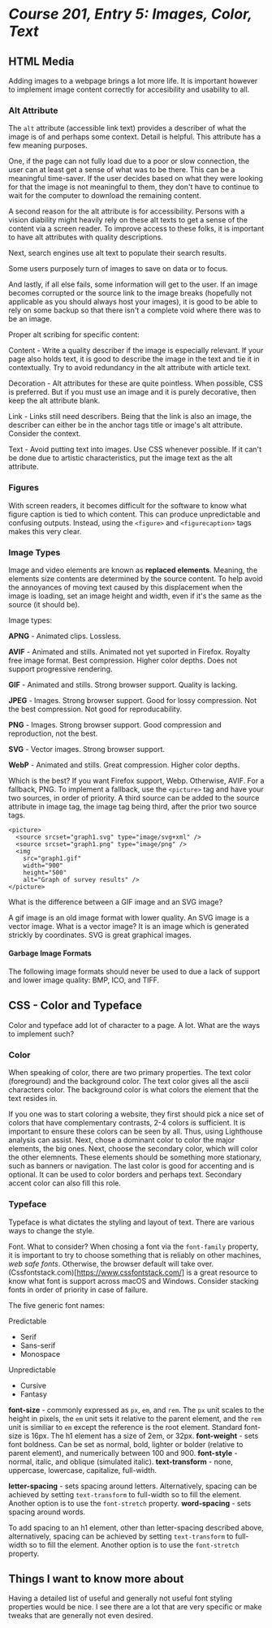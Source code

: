 # *Course 201, Entry 5: Images, Color, Text*

## HTML Media

Adding images to a webpage brings a lot more life. It is important however to implement image content correctly for accesibility and usability to all.

### Alt Attribute

The `alt` attribute (accessible link text) provides a describer of what the image is of and perhaps some context. Detail is helpful. This attribute has a few meaning purposes.

One, if the page can not fully load due to a poor or slow connection, the user can at least get a sense of what was to be there. This can be a meaningful time-saver. If the user decides based on what they were looking for that the image is not meaningful to them, they don't have to continue to wait for the computer to download the remaining content.

A second reason for the alt attribute is for accessibility. Persons with a vision diability might heavily rely on these alt texts to get a sense of the content via a screen reader. To improve access to these folks, it is important to have alt attributes with quality descriptions.

Next, search engines use alt text to populate their search results.

Some users purposely turn of images to save on data or to focus.

And lastly, if all else fails, some information will get to the user. If an image becomes corrupted or the source link to the image breaks (hopefully not applicable as you should always host your images), it is good to be able to rely on some backup so that there isn't a complete void where there was to be an image.

Proper alt scribing for specific content:

Content - Write a quality describer if the image is especially relevant. If your page also holds text, it is good to describe the image in the text and tie it in contextually. Try to avoid redundancy in the alt attribute with article text.

Decoration - Alt attributes for these are quite pointless. When possible, CSS is preferred. But if you must use an image and it is purely decorative, then keep the alt attribute blank.

Link - Links still need describers. Being that the link is also an image, the describer can either be in the anchor tags title or image's alt attribute. Consider the context.

Text - Avoid putting text into images. Use CSS whenever possible. If it can't be done due to artistic characteristics, put the image text as the alt attribute.

### Figures

With screen readers, it becomes difficult for the software to know what figure caption is tied to which content. This can produce unpredictable and confusing outputs. Instead, using the `<figure>` and `<figurecaption>` tags makes this very clear.

### Image Types

Image and video elements are known as **replaced elements**. Meaning, the elements size contents are determined by the source content. To help avoid the annoyances of moving text caused by this displacement when the image is loading, set an image height and width, even if it's the same as the source (it should be).

Image types:

**APNG** - Animated clips. Lossless.

**AVIF** - Animated and stills. Animated not yet suported in Firefox. Royalty free image format. Best compression. Higher color depths. Does not support progressive rendering.

**GIF** - Animated and stills. Strong browser support. Quality is lacking.

**JPEG** - Images. Strong browser support. Good for lossy compression. Not the best compression. Not good for reproducability.

**PNG** - Images. Strong browser support. Good compression and reproduction, not the best.

**SVG** - Vector images. Strong browser support.

**WebP** - Animated and stills. Great compression. Higher color depths.

Which is the best? If you want Firefox support, Webp. Otherwise, AVIF. For a fallback, PNG. To implement a fallback, use the `<picture>` tag and have your two sources, in order of priority. A third source can be added to the source attribute in image tag, the image tag being third, after the prior two source tags.

```
<picture>
  <source srcset="graph1.svg" type="image/svg+xml" />
  <source srcset="graph1.png" type="image/png" />
  <img
    src="graph1.gif"
    width="900"
    height="500"
    alt="Graph of survey results" />
</picture>
```

What is the difference between a GIF image and an SVG image?

A gif image is an old image format with lower quality. An SVG image is a vector image. What is a vector image? It is an image which is generated strickly by coordinates. SVG is great graphical images.

#### Garbage Image Formats

The following image formats should never be used to due a lack of support and lower image quality: BMP, ICO, and TIFF.

## CSS - Color and Typeface
Color and typeface add lot of character to a page. A lot. What are the ways to implement such?

### Color
When speaking of color, there are two primary properties. The text color (foreground) and the background color. The text color gives all the ascii characters color. The background color is what colors the element that the text resides in. 

If you one was to start coloring a website, they first should pick a nice set of colors that have complementary contrasts, 2-4 colors is sufficient. It is important to ensure these colors can be seen by all. Thus, using Lighthouse analysis can assist. Next, chose a dominant color to color the major elements, the big ones. Next, choose the secondary color, which will color the other elemnents. These elements should be something more stationary, such as banners or navigation. The last color is good for accenting and is optional. It can be used to color borders and perhaps text. Secondary accent color can also fill this role.

### Typeface

Typeface is what dictates the styling and layout of text. There are various ways to change the style.

Font. What to consider? When chosing a font via the `font-family` property, it is important to try to choose something that is reliably on other machines, *web safe fonts*. Otherwise, the browser default will take over. (Cssfontstack.com)[https://www.cssfontstack.com/] is a great resource to know what font is support across macOS and Windows. Consider stacking fonts in order of priority in case of failure.

The five generic font names:

Predictable
+ Serif
+ Sans-serif
+ Monospace

Unpredictable
+ Cursive
+ Fantasy

**font-size** - commonly expressed as `px`, `em`, and `rem`. The `px` unit scales to the height in pixels, the `em` unit sets it relative to the parent element, and the `rem` unit is similiar to `em` except the reference is the root element. Standard font-size is 16px. The h1 element has a size of 2em, or 32px.
**font-weight** - sets font boldness. Can be set as normal, bold, lighter or bolder (relative to parent element), and numerically between 100 and 900.
**font-style** - normal, italic, and oblique (simulated italic).
**text-transform** - none, uppercase, lowercase, capitalize, full-width.

**letter-spacing** - sets spacing around letters. Alternatively, spacing can be achieved by setting `text-transform` to full-width so to fill the element. Another option is to use the `font-stretch` property.
**word-spacing** - sets spacing around words.

To add spacing to an h1 element, other than letter-spacing described above, alternatively, spacing can be achieved by setting `text-transform` to full-width so to fill the element. Another option is to use the `font-stretch` property.

## Things I want to know more about
Having a detailed list of useful and generally not useful font styling properties would be nice. I see there are a lot that are very specific or make tweaks that are generally not even desired.
